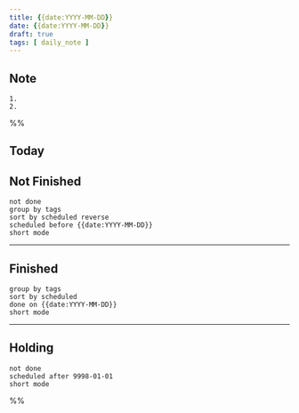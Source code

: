 ```yaml
---
title: {{date:YYYY-MM-DD}}
date: {{date:YYYY-MM-DD}}
draft: true
tags: [ daily_note ]
---
```


## Note

    1. 
    2.


%%



## Today





## Not Finished

```tasks
not done
group by tags
sort by scheduled reverse
scheduled before {{date:YYYY-MM-DD}}
short mode
```

---

## Finished

```tasks
group by tags
sort by scheduled
done on {{date:YYYY-MM-DD}}
short mode
```

---

## Holding

```tasks
not done
scheduled after 9998-01-01
short mode
```

%%